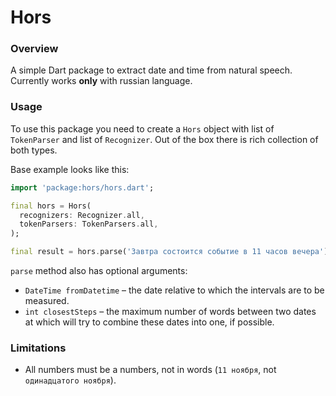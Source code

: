 # Hors

### Overview

A simple Dart package to extract date and time from natural speech.
Currently works __only__ with russian language.

### Usage

To use this package you need to create a `Hors` object with list of `TokenParser` and list
of `Recognizer`.
Out of the box there is rich collection of both types.

Base example looks like this:

```dart
import 'package:hors/hors.dart';

final hors = Hors(
  recognizers: Recognizer.all,
  tokenParsers: TokenParsers.all,
);

final result = hors.parse('Завтра состоится событие в 11 часов вечера');
```

`parse` method also has optional arguments:

- `DateTime fromDatetime` – the date relative to which the intervals are to be measured.
- `int closestSteps` – the maximum number of words between two dates at which will try to combine
  these dates into one, if possible.

### Limitations

- All numbers must be a numbers, not in words (`11 ноября`, not `одинадцатого ноября`).
